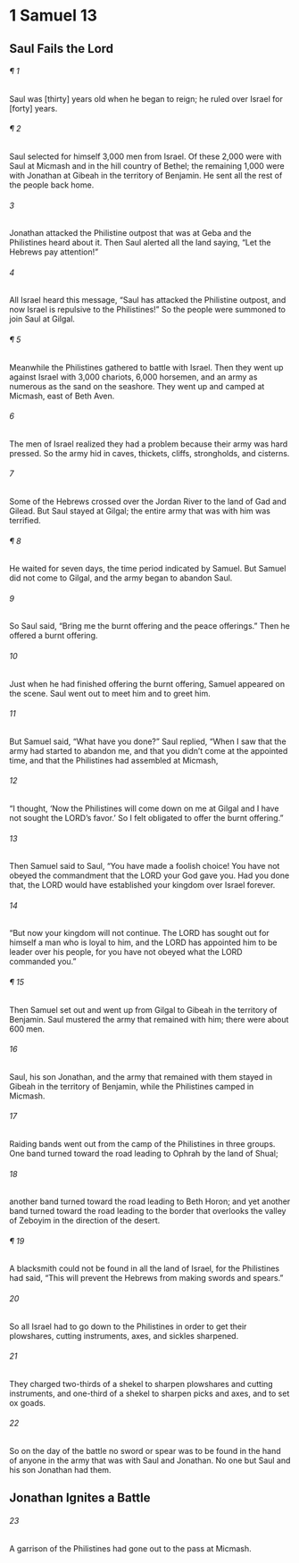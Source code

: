 # 1 Samuel 13
## Saul Fails the Lord
###### ¶ 1
Saul was \[thirty\] years old when he began to reign; he ruled over Israel for \[forty\] years.
###### ¶ 2
Saul selected for himself 3,000 men from Israel. Of these 2,000 were with Saul at Micmash and in the hill country of Bethel; the remaining 1,000 were with Jonathan at Gibeah in the territory of Benjamin. He sent all the rest of the people back home.
###### 3
Jonathan attacked the Philistine outpost that was at Geba and the Philistines heard about it. Then Saul alerted all the land saying, “Let the Hebrews pay attention!”
###### 4
All Israel heard this message, “Saul has attacked the Philistine outpost, and now Israel is repulsive to the Philistines!” So the people were summoned to join Saul at Gilgal.
###### ¶ 5
Meanwhile the Philistines gathered to battle with Israel. Then they went up against Israel with 3,000 chariots, 6,000 horsemen, and an army as numerous as the sand on the seashore. They went up and camped at Micmash, east of Beth Aven.
###### 6
The men of Israel realized they had a problem because their army was hard pressed. So the army hid in caves, thickets, cliffs, strongholds, and cisterns.
###### 7
Some of the Hebrews crossed over the Jordan River to the land of Gad and Gilead. But Saul stayed at Gilgal; the entire army that was with him was terrified.
###### ¶ 8
He waited for seven days, the time period indicated by Samuel. But Samuel did not come to Gilgal, and the army began to abandon Saul.
###### 9
So Saul said, “Bring me the burnt offering and the peace offerings.” Then he offered a burnt offering.
###### 10
Just when he had finished offering the burnt offering, Samuel appeared on the scene. Saul went out to meet him and to greet him.
###### 11
But Samuel said, “What have you done?” Saul replied, “When I saw that the army had started to abandon me, and that you didn’t come at the appointed time, and that the Philistines had assembled at Micmash,
###### 12
“I thought, ‘Now the Philistines will come down on me at Gilgal and I have not sought the LORD’s favor.’ So I felt obligated to offer the burnt offering.”
###### 13
Then Samuel said to Saul, “You have made a foolish choice! You have not obeyed the commandment that the LORD your God gave you. Had you done that, the LORD would have established your kingdom over Israel forever.
###### 14
“But now your kingdom will not continue. The LORD has sought out for himself a man who is loyal to him, and the LORD has appointed him to be leader over his people, for you have not obeyed what the LORD commanded you.”
###### ¶ 15
Then Samuel set out and went up from Gilgal to Gibeah in the territory of Benjamin. Saul mustered the army that remained with him; there were about 600 men.
###### 16
Saul, his son Jonathan, and the army that remained with them stayed in Gibeah in the territory of Benjamin, while the Philistines camped in Micmash.
###### 17
Raiding bands went out from the camp of the Philistines in three groups. One band turned toward the road leading to Ophrah by the land of Shual;
###### 18
another band turned toward the road leading to Beth Horon; and yet another band turned toward the road leading to the border that overlooks the valley of Zeboyim in the direction of the desert.
###### ¶ 19
A blacksmith could not be found in all the land of Israel, for the Philistines had said, “This will prevent the Hebrews from making swords and spears.”
###### 20
So all Israel had to go down to the Philistines in order to get their plowshares, cutting instruments, axes, and sickles sharpened.
###### 21
They charged two-thirds of a shekel to sharpen plowshares and cutting instruments, and one-third of a shekel to sharpen picks and axes, and to set ox goads.
###### 22
So on the day of the battle no sword or spear was to be found in the hand of anyone in the army that was with Saul and Jonathan. No one but Saul and his son Jonathan had them.
## Jonathan Ignites a Battle
###### 23
A garrison of the Philistines had gone out to the pass at Micmash.
